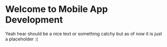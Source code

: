 # Welcome to Mobile App Development 

Yeah hear should be a nice text or something catchy but as of now it is just a placeholder :(